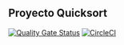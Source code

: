 ## Proyecto Quicksort
[![Quality Gate Status](https://sonarcloud.io/api/project_badges/measure?project=dagoull_QuickSortF&metric=alert_status)](https://sonarcloud.io/summary/new_code?id=dagoull_QuickSortF)
[![CircleCI](https://circleci.com/gh/dagoull/Quicksort/tree/master.svg?style=shield)](https://circleci.com/gh/dagoull/Quicksort/tree/master)

